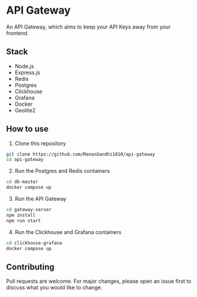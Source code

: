 # API Gateway

An API Gateway, which aims to keep your API Keys away from your frontend.

## Stack
- Node.js
- Express.js
- Redis
- Postgres
- Clickhouse
- Grafana
- Docker
- Geolite2

## How to use

1. Clone this repository

```bash
git clone https://github.com/MananGandhi1810/api-gateway
cd api-gateway
```

2. Run the Postgres and Redis containers

```bash
cd db-master
docker compose up
```

3. Run the API Gateway

```bash
cd gateway-server
npm install
npm run start
```

4. Run the Clickhouse and Grafana containers

```bash
cd clickhouse-grafana
docker compose up
```

## Contributing

Pull requests are welcome. For major changes, please open an issue first to discuss what you would like to change.
